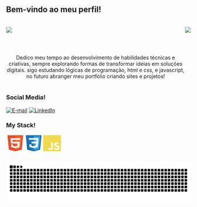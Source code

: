 
## Bem-vindo ao meu perfil!

<br>
<div>
  
  <img  height="180em" src="https://github-readme-stats.vercel.app/api?username=jasonmark798&show_icons=true&theme=shadow_red&include_all_commits=true&count_private=true"/>
  <img align="right" height="150em" src="https://github-readme-stats.vercel.app/api/top-langs/?username=jasonmark798&layout=compact&langs_count=16&theme=shadow_red"/>
</div>
<br>


#

<p align="center">Dedico meu tempo ao desenvolvimento de habilidades técnicas e criativas, sempre explorando formas de transformar ideias em soluções digitais. sigo estudando lógicas de programação, html e css, e javascript, no futuro abranger meu portfólio criando sites e projetos!</p>

#

<img align="right" alt="" height="190px" src="./">

<h3>Social Media!</h3>

[![E-mail](https://img.shields.io/badge/-Email-000?style=for-the-badge&logo=microsoft-outlook&logoColor=#FF0000&color:#FF0000)](mailto:caua.ailton798@gmail.com)
[![LinkedIn](https://img.shields.io/badge/-LinkedIn-000?style=for-the-badge&logo=linkedin&logoColor=FF00F6&color:FFF)](https://www.linkedin.com/in/cau%C3%A3ailton-portf%C3%B3lio/)

<h3>My Stack!</h3>
<div style="display: inline_block">
<img align="left" height="45" width="50" alt="html-icon" src="https://raw.githubusercontent.com/devicons/devicon/master/icons/html5/html5-original.svg">
<img align="left" height="45" width="50" alt="css-icon" src="https://raw.githubusercontent.com/devicons/devicon/master/icons/css3/css3-original.svg">
<img align="left" height="45" width="50" alt="js-icon"  src="https://raw.githubusercontent.com/devicons/devicon/master/icons/javascript/javascript-plain.svg">
</div>
<br>
<br>

#

<picture align="center">
  <source media="(prefers-color-scheme: dark)" srcset="https://raw.githubusercontent.com/jasonmark798/jasonmark798/output/github-contribution-grid-snake-dark.svg">
  <source media="(prefers-color-scheme: light)" srcset="https://raw.githubusercontent.com/jasonmark798/jasonmark798/output/github-contribution-grid-snake-dark.svg">
  <img align="center" alt="github contribution grid snake animation" src="https://raw.githubusercontent.com/jasonmark798/jasonmark798/output/github-contribution-grid-snake.svg">
</picture>
      
